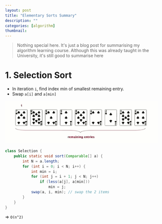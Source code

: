 ```yaml
---
layout: post
title: "Elementary Sorts Summary"
description: ""
categories: [algorithm]
thumbnail:
---
```


> Nothing special here. It's just a blog post for summarising my algorithm learning course. Although
> this was already taught in the University, it's still good to summarise here

# 1. Selection Sort

* In iteration `i`, find index min of smallest remaining entry.
* Swap `a[i]` and `a[min]`

![Selection Sort Gif](/files/2018-05-19-elementary-sorts-summary/selection-sort.gif)

```java
class Selection {
    public static void sort(Comparable[] a) {
        int N = a.length;
        for (int i = 0; i < N; i++) {
            int min = i;
            for (int j = i + 1; j < N; j++)
                if (less(a[j], a[min]))
                    min = j;
            swap(a, i, min); // swap the 2 items
        }
    }
}
```

=> `O(n^2)`
